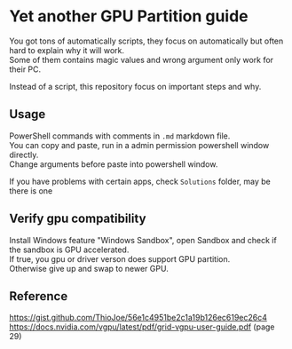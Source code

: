 # Yet another GPU Partition guide
You got tons of automatically scripts, they focus on automatically but often hard to explain why it will work.  
Some of them contains magic values and wrong argument only work for their PC.

Instead of a script, this repository focus on important steps and why.

## Usage
PowerShell commands with comments in `.md` markdown file.  
You can copy and paste, run in a admin permission powershell window directly.  
Change arguments before paste into powershell window.

If you have problems with certain apps, check `Solutions` folder, may be there is one

## Verify gpu compatibility
Install Windows feature "Windows Sandbox", open Sandbox and check if the sandbox is GPU accelerated.  
If true, you gpu or driver verson does support GPU partition.  
Otherwise give up and swap to newer GPU.

## Reference
https://gist.github.com/ThioJoe/56e1c4951be2c1a19b126ec619ec26c4  
https://docs.nvidia.com/vgpu/latest/pdf/grid-vgpu-user-guide.pdf (page 29)
